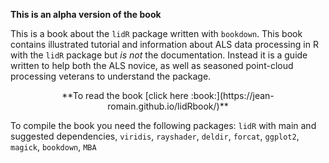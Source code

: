 **This is an alpha version of the book**

This is a book about the `lidR` package written with `bookdown`. This book contains illustrated tutorial and information about ALS data processing in R with the `lidR` package but *is not* the documentation. Instead it is a guide written to help both the ALS novice, as well as seasoned point-cloud processing veterans to understand the package.

<p align="center">**To read the book [click here :book:](https://jean-romain.github.io/lidRbook/)**</p>

To compile the book you need the following packages: `lidR` with main and suggested dependencies, `viridis`, `rayshader`, `deldir`, `forcat`, `ggplot2`, `magick`, `bookdown`, `MBA` 
